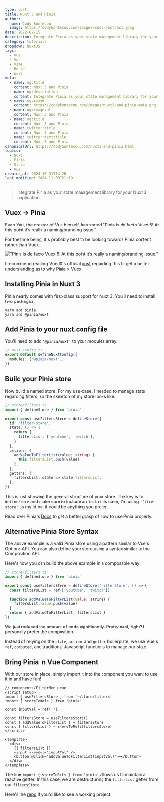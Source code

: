 ```yaml
---
type: post
title: Nuxt 3 and Pinia
author:
  name: Cody Bontecou
  image: https://codybontecou.com/images/cody-abstract.jpeg
date: 2022-02-15
description: Integrate Pinia as your state management library for your Nuxt 3 application.
category: tutorials
dropdown: NuxtJS
tags:
  - vue
  - Vue
  - Vite
  - Route
  - nuxt
meta:
  - name: og:title
    content: Nuxt 3 and Pinia
  - name: og:description
    content: Integrate Pinia as your state management library for your Nuxt 3 application.
  - name: og:image
    content: https://codybontecou.com/images/nuxt3-and-pinia-meta.png
  - name: og:image:alt
    content: Nuxt 3 and Pinia
  - name: og:title
    content: Nuxt 3 and Pinia
  - name: twitter:title
    content: Nuxt 3 and Pinia
  - name: twitter:text:title
    content: Nuxt 3 and Pinia
canonicalUrl: https://codybontecou.com/nuxt3-and-pinia.html
topics:
  - Nuxt
  - Pinia
  - State
  - Vue
created_at: 2024-10-31T14:26
last_modified: 2024-11-09T21:19
---
```


> Integrate Pinia as your state management library for your Nuxt 3 application.

## Vuex -> Pinia

Evan You, the creator of Vue himself, has stated "Pinia is de facto Vuex 5! At this point it’s really a naming/branding issue."

For the time being, it's probably best to be looking towards Pinia content rather than Vuex.

!["Pinia is de facto Vuex 5! At this point it’s really a naming/branding issue."](https://codybontecou.com/images/evan-pinia-tweet.png)

I recommend reading VueJS's official [post](https://vuejs.org/guide/scaling-up/state-management.html#pinia) regarding this to get a better understanding as to why Pinia > Vuex.

## Installing Pinia in Nuxt 3

Pinia nearly comes with first-class support for Nuxt 3. You'll need to install two packages:

```shell
yarn add pinia
yarn add @pinia/nuxt
```

## Add Pinia to your nuxt.config file

You'll need to add `'@pinia/nuxt'` to your modules array.

```ts
// nuxt.config.ts
export default defineNuxtConfig({
  modules: ['@pinia/nuxt'],
})
```

## Build your Pinia store

Now build a named store. For my use-case, I needed to manage state regarding filters, so the skeleton of my store looks like:

```ts
// store/filters.ts
import { defineStore } from 'pinia'

export const useFiltersStore = defineStore({
  id: 'filter-store',
  state: () => {
    return {
      filtersList: ['youtube', 'twitch'],
    }
  },
  actions: {
    addValueToFilterList(value: string) {
      this.filtersList.push(value)
    },
  },
  getters: {
    filtersList: state => state.filtersList,
  },
})
```

This is just showing the general structure of your store. The key is to `defineStore` and make sure to include an `id`. In this case, I'm using `'filter-store'` as my id but it could be anything you prefer.

Read over Pinia's [Docs](https://pinia.vuejs.org/core-concepts/) to get a better grasp of how to use Pinia properly.

## Alternative Pinia Store Syntax

The above example is a valid Pinia store using a pattern similar to Vue's Options API. You can also define your store using a syntax similar to the Composition API.

Here's how you can build the above example in a composable way:

```js
// store/filters.ts
import { defineStore } from 'pinia'

export const useFiltersStore = defineStore('filterStore', () => {
  const filtersList = ref(['youtube', 'twitch'])

  function addValueToFilterList(value: string) {
    filtersList.value.push(value)
  }
  return { addValueToFilterList, filtersList }
})
```

We just reduced the amount of code significantly. Pretty cool, right? I personally prefer the composition.

Instead of relying on the `state`, `action`, and `getter` boilerplate, we use Vue's `ref`, `computed`, and traditional Javascript functions to manage our state.

## Bring Pinia in Vue Component

With our store in place, simply import it into the component you want to use it in and have fun!

```vue
// components/FilterMenu.vue
<script setup>
import { useFiltersStore } from '~/store/filters'
import { storeToRefs } from 'pinia'

const inputVal = ref('')

const filtersStore = useFiltersStore()
const { addValueToFilterList } = filtersStore
const { filtersList } = storeToRefs(filtersStore)
</script>

<template>
  <div>
    {{ filtersList }}
    <input v-model="inputVal" />
    <button @click="addValueToFilterList(inputVal)">+</button>
  </div>
</template>
```

The line `import { storeToRefs } from 'pinia'` allows us to maintain a reactive getter. In this case, we are destructuring the `filterList` getter from our `filtersStore`.

Here's the [repo](https://github.com/CodyBontecou/nuxt3-and-pinia) if you'd like to see a working project.
